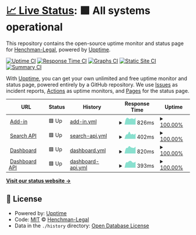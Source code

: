 # [📈 Live Status](https://Henchman-Legal.github.io/status): <!--live status--> **🟩 All systems operational**

This repository contains the open-source uptime monitor and status page for [Henchman-Legal](https://Henchman-Legal.github.io/status), powered by [Upptime](https://github.com/upptime/upptime).

[![Uptime CI](https://github.com/Henchman-Legal/status/workflows/Uptime%20CI/badge.svg)](https://github.com/Henchman-Legal/status/actions?query=workflow%3A%22Uptime+CI%22)
[![Response Time CI](https://github.com/Henchman-Legal/status/workflows/Response%20Time%20CI/badge.svg)](https://github.com/Henchman-Legal/status/actions?query=workflow%3A%22Response+Time+CI%22)
[![Graphs CI](https://github.com/Henchman-Legal/status/workflows/Graphs%20CI/badge.svg)](https://github.com/Henchman-Legal/status/actions?query=workflow%3A%22Graphs+CI%22)
[![Static Site CI](https://github.com/Henchman-Legal/status/workflows/Static%20Site%20CI/badge.svg)](https://github.com/Henchman-Legal/status/actions?query=workflow%3A%22Static+Site+CI%22)
[![Summary CI](https://github.com/Henchman-Legal/status/workflows/Summary%20CI/badge.svg)](https://github.com/Henchman-Legal/status/actions?query=workflow%3A%22Summary+CI%22)

With [Upptime](https://upptime.js.org), you can get your own unlimited and free uptime monitor and status page, powered entirely by a GitHub repository. We use [Issues](https://github.com/Henchman-Legal/status/issues) as incident reports, [Actions](https://github.com/Henchman-Legal/status/actions) as uptime monitors, and [Pages](https://Henchman-Legal.github.io/status) for the status page.

<!--start: status pages-->
<!-- This summary is generated by Upptime (https://github.com/upptime/upptime) -->
<!-- Do not edit this manually, your changes will be overwritten -->
<!-- prettier-ignore -->
| URL | Status | History | Response Time | Uptime |
| --- | ------ | ------- | ------------- | ------ |
| <img alt="" src="https://henchman.io/favicon.ico" height="13"> [Add-in](https://add-in.henchman.io) | 🟩 Up | [add-in.yml](https://github.com/Henchman-Legal/status/commits/HEAD/history/add-in.yml) | <details><summary><img alt="Response time graph" src="./graphs/add-in/response-time-week.png" height="20"> 826ms</summary><br><a href="https://status.henchman.io/history/add-in"><img alt="Response time 409" src="https://img.shields.io/endpoint?url=https%3A%2F%2Fraw.githubusercontent.com%2FHenchman-Legal%2Fstatus%2FHEAD%2Fapi%2Fadd-in%2Fresponse-time.json"></a><br><a href="https://status.henchman.io/history/add-in"><img alt="24-hour response time 940" src="https://img.shields.io/endpoint?url=https%3A%2F%2Fraw.githubusercontent.com%2FHenchman-Legal%2Fstatus%2FHEAD%2Fapi%2Fadd-in%2Fresponse-time-day.json"></a><br><a href="https://status.henchman.io/history/add-in"><img alt="7-day response time 826" src="https://img.shields.io/endpoint?url=https%3A%2F%2Fraw.githubusercontent.com%2FHenchman-Legal%2Fstatus%2FHEAD%2Fapi%2Fadd-in%2Fresponse-time-week.json"></a><br><a href="https://status.henchman.io/history/add-in"><img alt="30-day response time 709" src="https://img.shields.io/endpoint?url=https%3A%2F%2Fraw.githubusercontent.com%2FHenchman-Legal%2Fstatus%2FHEAD%2Fapi%2Fadd-in%2Fresponse-time-month.json"></a><br><a href="https://status.henchman.io/history/add-in"><img alt="1-year response time 409" src="https://img.shields.io/endpoint?url=https%3A%2F%2Fraw.githubusercontent.com%2FHenchman-Legal%2Fstatus%2FHEAD%2Fapi%2Fadd-in%2Fresponse-time-year.json"></a></details> | <details><summary><a href="https://status.henchman.io/history/add-in">100.00%</a></summary><a href="https://status.henchman.io/history/add-in"><img alt="All-time uptime 100.00%" src="https://img.shields.io/endpoint?url=https%3A%2F%2Fraw.githubusercontent.com%2FHenchman-Legal%2Fstatus%2FHEAD%2Fapi%2Fadd-in%2Fuptime.json"></a><br><a href="https://status.henchman.io/history/add-in"><img alt="24-hour uptime 100.00%" src="https://img.shields.io/endpoint?url=https%3A%2F%2Fraw.githubusercontent.com%2FHenchman-Legal%2Fstatus%2FHEAD%2Fapi%2Fadd-in%2Fuptime-day.json"></a><br><a href="https://status.henchman.io/history/add-in"><img alt="7-day uptime 100.00%" src="https://img.shields.io/endpoint?url=https%3A%2F%2Fraw.githubusercontent.com%2FHenchman-Legal%2Fstatus%2FHEAD%2Fapi%2Fadd-in%2Fuptime-week.json"></a><br><a href="https://status.henchman.io/history/add-in"><img alt="30-day uptime 100.00%" src="https://img.shields.io/endpoint?url=https%3A%2F%2Fraw.githubusercontent.com%2FHenchman-Legal%2Fstatus%2FHEAD%2Fapi%2Fadd-in%2Fuptime-month.json"></a><br><a href="https://status.henchman.io/history/add-in"><img alt="1-year uptime 100.00%" src="https://img.shields.io/endpoint?url=https%3A%2F%2Fraw.githubusercontent.com%2FHenchman-Legal%2Fstatus%2FHEAD%2Fapi%2Fadd-in%2Fuptime-year.json"></a></details>
| <img alt="" src="https://henchman.io/favicon.ico" height="13"> [Search API](https://api-search.henchman.io/health) | 🟩 Up | [search-api.yml](https://github.com/Henchman-Legal/status/commits/HEAD/history/search-api.yml) | <details><summary><img alt="Response time graph" src="./graphs/search-api/response-time-week.png" height="20"> 402ms</summary><br><a href="https://status.henchman.io/history/search-api"><img alt="Response time 437" src="https://img.shields.io/endpoint?url=https%3A%2F%2Fraw.githubusercontent.com%2FHenchman-Legal%2Fstatus%2FHEAD%2Fapi%2Fsearch-api%2Fresponse-time.json"></a><br><a href="https://status.henchman.io/history/search-api"><img alt="24-hour response time 429" src="https://img.shields.io/endpoint?url=https%3A%2F%2Fraw.githubusercontent.com%2FHenchman-Legal%2Fstatus%2FHEAD%2Fapi%2Fsearch-api%2Fresponse-time-day.json"></a><br><a href="https://status.henchman.io/history/search-api"><img alt="7-day response time 402" src="https://img.shields.io/endpoint?url=https%3A%2F%2Fraw.githubusercontent.com%2FHenchman-Legal%2Fstatus%2FHEAD%2Fapi%2Fsearch-api%2Fresponse-time-week.json"></a><br><a href="https://status.henchman.io/history/search-api"><img alt="30-day response time 410" src="https://img.shields.io/endpoint?url=https%3A%2F%2Fraw.githubusercontent.com%2FHenchman-Legal%2Fstatus%2FHEAD%2Fapi%2Fsearch-api%2Fresponse-time-month.json"></a><br><a href="https://status.henchman.io/history/search-api"><img alt="1-year response time 437" src="https://img.shields.io/endpoint?url=https%3A%2F%2Fraw.githubusercontent.com%2FHenchman-Legal%2Fstatus%2FHEAD%2Fapi%2Fsearch-api%2Fresponse-time-year.json"></a></details> | <details><summary><a href="https://status.henchman.io/history/search-api">100.00%</a></summary><a href="https://status.henchman.io/history/search-api"><img alt="All-time uptime 100.00%" src="https://img.shields.io/endpoint?url=https%3A%2F%2Fraw.githubusercontent.com%2FHenchman-Legal%2Fstatus%2FHEAD%2Fapi%2Fsearch-api%2Fuptime.json"></a><br><a href="https://status.henchman.io/history/search-api"><img alt="24-hour uptime 100.00%" src="https://img.shields.io/endpoint?url=https%3A%2F%2Fraw.githubusercontent.com%2FHenchman-Legal%2Fstatus%2FHEAD%2Fapi%2Fsearch-api%2Fuptime-day.json"></a><br><a href="https://status.henchman.io/history/search-api"><img alt="7-day uptime 100.00%" src="https://img.shields.io/endpoint?url=https%3A%2F%2Fraw.githubusercontent.com%2FHenchman-Legal%2Fstatus%2FHEAD%2Fapi%2Fsearch-api%2Fuptime-week.json"></a><br><a href="https://status.henchman.io/history/search-api"><img alt="30-day uptime 100.00%" src="https://img.shields.io/endpoint?url=https%3A%2F%2Fraw.githubusercontent.com%2FHenchman-Legal%2Fstatus%2FHEAD%2Fapi%2Fsearch-api%2Fuptime-month.json"></a><br><a href="https://status.henchman.io/history/search-api"><img alt="1-year uptime 100.00%" src="https://img.shields.io/endpoint?url=https%3A%2F%2Fraw.githubusercontent.com%2FHenchman-Legal%2Fstatus%2FHEAD%2Fapi%2Fsearch-api%2Fuptime-year.json"></a></details>
| <img alt="" src="https://icons.duckduckgo.com/ip3/dashboard.henchman.io.ico" height="13"> [Dashboard](https://dashboard.henchman.io/) | 🟩 Up | [dashboard.yml](https://github.com/Henchman-Legal/status/commits/HEAD/history/dashboard.yml) | <details><summary><img alt="Response time graph" src="./graphs/dashboard/response-time-week.png" height="20"> 820ms</summary><br><a href="https://status.henchman.io/history/dashboard"><img alt="Response time 394" src="https://img.shields.io/endpoint?url=https%3A%2F%2Fraw.githubusercontent.com%2FHenchman-Legal%2Fstatus%2FHEAD%2Fapi%2Fdashboard%2Fresponse-time.json"></a><br><a href="https://status.henchman.io/history/dashboard"><img alt="24-hour response time 913" src="https://img.shields.io/endpoint?url=https%3A%2F%2Fraw.githubusercontent.com%2FHenchman-Legal%2Fstatus%2FHEAD%2Fapi%2Fdashboard%2Fresponse-time-day.json"></a><br><a href="https://status.henchman.io/history/dashboard"><img alt="7-day response time 820" src="https://img.shields.io/endpoint?url=https%3A%2F%2Fraw.githubusercontent.com%2FHenchman-Legal%2Fstatus%2FHEAD%2Fapi%2Fdashboard%2Fresponse-time-week.json"></a><br><a href="https://status.henchman.io/history/dashboard"><img alt="30-day response time 632" src="https://img.shields.io/endpoint?url=https%3A%2F%2Fraw.githubusercontent.com%2FHenchman-Legal%2Fstatus%2FHEAD%2Fapi%2Fdashboard%2Fresponse-time-month.json"></a><br><a href="https://status.henchman.io/history/dashboard"><img alt="1-year response time 394" src="https://img.shields.io/endpoint?url=https%3A%2F%2Fraw.githubusercontent.com%2FHenchman-Legal%2Fstatus%2FHEAD%2Fapi%2Fdashboard%2Fresponse-time-year.json"></a></details> | <details><summary><a href="https://status.henchman.io/history/dashboard">100.00%</a></summary><a href="https://status.henchman.io/history/dashboard"><img alt="All-time uptime 100.00%" src="https://img.shields.io/endpoint?url=https%3A%2F%2Fraw.githubusercontent.com%2FHenchman-Legal%2Fstatus%2FHEAD%2Fapi%2Fdashboard%2Fuptime.json"></a><br><a href="https://status.henchman.io/history/dashboard"><img alt="24-hour uptime 100.00%" src="https://img.shields.io/endpoint?url=https%3A%2F%2Fraw.githubusercontent.com%2FHenchman-Legal%2Fstatus%2FHEAD%2Fapi%2Fdashboard%2Fuptime-day.json"></a><br><a href="https://status.henchman.io/history/dashboard"><img alt="7-day uptime 100.00%" src="https://img.shields.io/endpoint?url=https%3A%2F%2Fraw.githubusercontent.com%2FHenchman-Legal%2Fstatus%2FHEAD%2Fapi%2Fdashboard%2Fuptime-week.json"></a><br><a href="https://status.henchman.io/history/dashboard"><img alt="30-day uptime 100.00%" src="https://img.shields.io/endpoint?url=https%3A%2F%2Fraw.githubusercontent.com%2FHenchman-Legal%2Fstatus%2FHEAD%2Fapi%2Fdashboard%2Fuptime-month.json"></a><br><a href="https://status.henchman.io/history/dashboard"><img alt="1-year uptime 100.00%" src="https://img.shields.io/endpoint?url=https%3A%2F%2Fraw.githubusercontent.com%2FHenchman-Legal%2Fstatus%2FHEAD%2Fapi%2Fdashboard%2Fuptime-year.json"></a></details>
| <img alt="" src="https://henchman.io/favicon.ico" height="13"> [Dashboard API](https://api-dashboard.henchman.io/health) | 🟩 Up | [dashboard-api.yml](https://github.com/Henchman-Legal/status/commits/HEAD/history/dashboard-api.yml) | <details><summary><img alt="Response time graph" src="./graphs/dashboard-api/response-time-week.png" height="20"> 393ms</summary><br><a href="https://status.henchman.io/history/dashboard-api"><img alt="Response time 425" src="https://img.shields.io/endpoint?url=https%3A%2F%2Fraw.githubusercontent.com%2FHenchman-Legal%2Fstatus%2FHEAD%2Fapi%2Fdashboard-api%2Fresponse-time.json"></a><br><a href="https://status.henchman.io/history/dashboard-api"><img alt="24-hour response time 406" src="https://img.shields.io/endpoint?url=https%3A%2F%2Fraw.githubusercontent.com%2FHenchman-Legal%2Fstatus%2FHEAD%2Fapi%2Fdashboard-api%2Fresponse-time-day.json"></a><br><a href="https://status.henchman.io/history/dashboard-api"><img alt="7-day response time 393" src="https://img.shields.io/endpoint?url=https%3A%2F%2Fraw.githubusercontent.com%2FHenchman-Legal%2Fstatus%2FHEAD%2Fapi%2Fdashboard-api%2Fresponse-time-week.json"></a><br><a href="https://status.henchman.io/history/dashboard-api"><img alt="30-day response time 391" src="https://img.shields.io/endpoint?url=https%3A%2F%2Fraw.githubusercontent.com%2FHenchman-Legal%2Fstatus%2FHEAD%2Fapi%2Fdashboard-api%2Fresponse-time-month.json"></a><br><a href="https://status.henchman.io/history/dashboard-api"><img alt="1-year response time 425" src="https://img.shields.io/endpoint?url=https%3A%2F%2Fraw.githubusercontent.com%2FHenchman-Legal%2Fstatus%2FHEAD%2Fapi%2Fdashboard-api%2Fresponse-time-year.json"></a></details> | <details><summary><a href="https://status.henchman.io/history/dashboard-api">100.00%</a></summary><a href="https://status.henchman.io/history/dashboard-api"><img alt="All-time uptime 100.00%" src="https://img.shields.io/endpoint?url=https%3A%2F%2Fraw.githubusercontent.com%2FHenchman-Legal%2Fstatus%2FHEAD%2Fapi%2Fdashboard-api%2Fuptime.json"></a><br><a href="https://status.henchman.io/history/dashboard-api"><img alt="24-hour uptime 100.00%" src="https://img.shields.io/endpoint?url=https%3A%2F%2Fraw.githubusercontent.com%2FHenchman-Legal%2Fstatus%2FHEAD%2Fapi%2Fdashboard-api%2Fuptime-day.json"></a><br><a href="https://status.henchman.io/history/dashboard-api"><img alt="7-day uptime 100.00%" src="https://img.shields.io/endpoint?url=https%3A%2F%2Fraw.githubusercontent.com%2FHenchman-Legal%2Fstatus%2FHEAD%2Fapi%2Fdashboard-api%2Fuptime-week.json"></a><br><a href="https://status.henchman.io/history/dashboard-api"><img alt="30-day uptime 100.00%" src="https://img.shields.io/endpoint?url=https%3A%2F%2Fraw.githubusercontent.com%2FHenchman-Legal%2Fstatus%2FHEAD%2Fapi%2Fdashboard-api%2Fuptime-month.json"></a><br><a href="https://status.henchman.io/history/dashboard-api"><img alt="1-year uptime 100.00%" src="https://img.shields.io/endpoint?url=https%3A%2F%2Fraw.githubusercontent.com%2FHenchman-Legal%2Fstatus%2FHEAD%2Fapi%2Fdashboard-api%2Fuptime-year.json"></a></details>

<!--end: status pages-->

[**Visit our status website →**](https://Henchman-Legal.github.io/status)

## 📄 License

- Powered by: [Upptime](https://github.com/upptime/upptime)
- Code: [MIT](./LICENSE) © [Henchman-Legal](https://Henchman-Legal.github.io/status)
- Data in the `./history` directory: [Open Database License](https://opendatacommons.org/licenses/odbl/1-0/)
